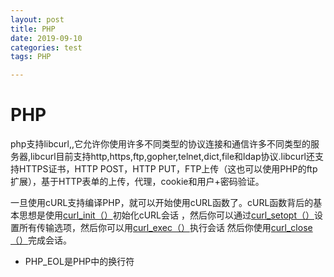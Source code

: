 ```yaml
---
layout: post
title: PHP
date: 2019-09-10
categories: test
tags: PHP

---
```


# PHP

php支持libcurl,,它允许你使用许多不同类型的协议连接和通信许多不同类型的服务器,libcurl目前支持http,https,ftp,gopher,telnet,dict,file和ldap协议.libcurl还支持HTTPS证书，HTTP POST，HTTP PUT，FTP上传（这也可以使用PHP的ftp扩展），基于HTTP表单的上传，代理，cookie和用户+密码验证。

一旦使用cURL支持编译PHP，就可以开始使用cURL函数了。cURL函数背后的基本思想是使用[curl_init（）](https://www.php.net/manual/en/function.curl-init.php)初始化cURL会话 ，然后你可以通过[curl_setopt（）](https://www.php.net/manual/en/function.curl-setopt.php)设置所有传输选项，然后你可以用[curl_exec（）](https://www.php.net/manual/en/function.curl-exec.php)执行会话 然后你使用[curl_close（）](https://www.php.net/manual/en/function.curl-close.php)完成会话。

- PHP_EOL是PHP中的换行符





















